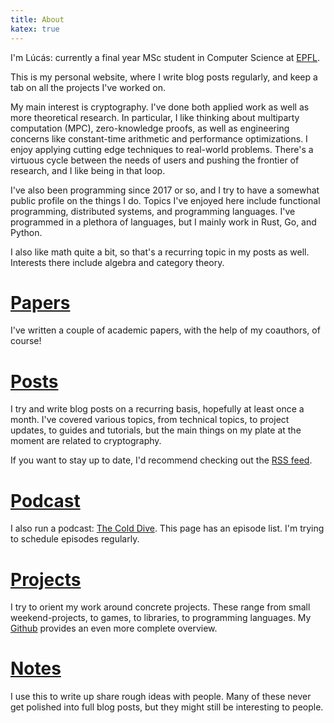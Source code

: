```yaml
---
title: About
katex: true
---
```


I'm Lúcás: currently a final year MSc student in Computer Science
at [EPFL](https://www.epfl.ch/en/).

This is my personal website, where I write blog posts regularly, and keep a tab on
all the projects I've worked on.

My main interest is cryptography.
I've done both applied work as well as more theoretical research.
In particular, I like thinking about multiparty computation (MPC),
zero-knowledge proofs, as well as engineering concerns like constant-time
arithmetic and performance optimizations.
I enjoy applying cutting edge techniques to real-world problems.
There's a virtuous cycle between the needs of users and pushing the frontier
of research, and I like being in that loop.


I've also been programming since 2017 or so, and I try to have a somewhat public profile on the things I do.
Topics I've enjoyed here include functional programming, distributed systems, and programming languages.
I've programmed in a plethora of languages, but I mainly work in Rust,
Go, and Python.

I also like math quite a bit, so that's a recurring topic in my posts as well. Interests there
include algebra and category theory.

# [Papers](/papers)

I've written a couple of academic papers,
with the help of my coauthors, of course!

# [Posts](/posts)

I try and write blog posts on a recurring basis, hopefully at least once
a month.
I've covered various topics, from technical topics, to project updates,
to guides and tutorials, but the main things on my plate at the moment
are related to cryptography.

If you want to stay up to date, I'd recommend checking out the [RSS feed](/posts/index.xml).

# [Podcast](/podcast)

I also run a podcast: [The Cold Dive](https://cronokirby.substack.com).
This page has an episode list.
I'm trying to schedule episodes regularly.

# [Projects](/projects)

I try to orient my work around concrete projects. These range from small
weekend-projects, to games, to libraries, to programming languages.
My [Github](https://github.com/cronokirby) provides an even more complete overview.


# [Notes](/notes)

I use this to write up share rough ideas with people.
Many of these never get polished into full blog posts, but they might
still be interesting to people.
